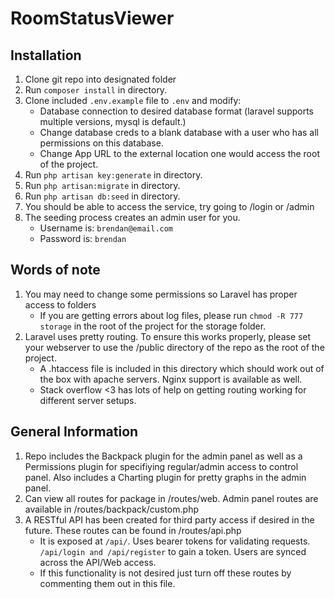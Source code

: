 # RoomStatusViewer


## Installation
1. Clone git repo into designated folder
2. Run `composer install` in directory.
3. Clone included `.env.example` file to `.env` and modify:
    - Database connection to desired database format (laravel supports multiple versions, mysql is default.)
    - Change database creds to a blank database with a user who has all permissions on this database. 
    - Change App URL to the external location one would access the root of the project.
4. Run `php artisan key:generate` in directory. 
5. Run `php artisan:migrate` in directory.
6. Run `php artisan db:seed` in directory. 
7. You should be able to access the service, try going to /login or /admin
8. The seeding process creates an admin user for you.
    - Username is: `brendan@email.com` 
    - Password is: `brendan` 

## Words of note
1. You may need to change some permissions so Laravel has proper access to folders
    - If you are getting errors about log files, please run `chmod -R 777 storage` in the root of the project for the storage folder.
2. Laravel uses pretty routing. To ensure this works properly, please set your webserver to use the /public directory of the repo as the root of the project.
    - A .htaccess file is included in this directory which should work out of the box with apache servers. Nginx support is available as well. 
    - Stack overflow <3 has lots of help on getting routing working for different server setups.

## General Information
1. Repo includes the Backpack plugin for the admin panel as well as a Permissions plugin for specifiying regular/admin access to control panel. Also includes a Charting plugin for pretty graphs in the admin panel.
2. Can view all routes for package in /routes/web. Admin panel routes are available in /routes/backpack/custom.php
3. A RESTful API has been created for third party access if desired in the future. These routes can be found in /routes/api.php
    - It is exposed at `/api/`. Uses bearer tokens for validating requests. `/api/login and /api/register` to gain a token. Users are synced across the API/Web access.
    - If this functionality is not desired just turn off these routes by commenting them out in this file.